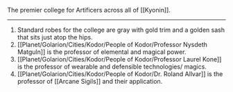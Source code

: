 The premier college for Artificers across all of [[Kyonin]].

---
1. Standard robes for the college are gray with gold trim and a golden sash that sits just atop the hips.
2. [[Planet/Golarion/Cities/Kodor/People of Kodor/Professor Nysdeth Matguln]] is the professor of elemental and magical power.
3. [[Planet/Golarion/Cities/Kodor/People of Kodor/Professor Laurel Kone]] is the professor of wearable and defensible technologies/ magics.
4. [[Planet/Golarion/Cities/Kodor/People of Kodor/Dr. Roland Allvar]] is the professor of [[Arcane Sigils]] and their application.